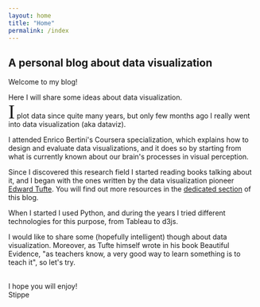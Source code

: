```yaml
---
layout: home
title: "Home"
permalink: /index
---
```


## A personal blog about data visualization

<div class="emphbox">
Welcome to my blog!


<!--
Here I will collect and discuss some ideas that allowed me to improve my data
analysis, from Bayesian statistics (of course by using PyMC) to dataviz.
-->
Here I will share some ideas about data visualization.

</div>
<span style="font-family:Zapfino;font-size:280%;line-height:36%">I</span> plot data since quite many years, but only few months ago I really went into
data visualization (aka dataviz).

I attended Enrico Bertini's Coursera specialization, which explains how to design and evaluate data visualizations,
and it does so by starting from what is currently known about our brain's processes in visual perception.

Since I discovered this research field I started reading books talking about it,
and I began with the ones written by the data visualization pioneer [Edward Tufte](https://it.wikipedia.org/wiki/Edward_Tufte).
You will find out more resources in the [dedicated section](/links) of this blog.

When I started I used Python, and during the years I tried different technologies for this purpose, from Tableau to d3js.

I would like to share some (hopefully intelligent) though about data visualization.
Moreover, as Tufte himself wrote in his book Beautiful Evidence, "as teachers know, a very good way to learn something is to teach it", so let's try.

<br>
I hope you will enjoy!

  <div id='autograph'>
          Stippe

  </div>
